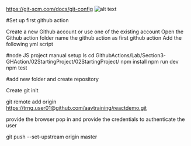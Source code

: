 https://git-scm.com/docs/git-config
![alt text](https://github.com/aavtraining/Jenkins-Azure-GitHubActions-AzureDevOps-DevSecOps/blob/main/GithubActions/gitusername.png)

#Set up first github action

Create a new Github account or use one of the existing account
Open the Github action folder
name the github action as first github action
Add the following yml script 

#node JS project manual setup
ls
cd GithubActions/Lab/Section3-GHAction/02StartingProject/02StartingProject/
npm install
npm run dev
npm test


#add new folder and create repository 

Create git init


git remote add origin https://trng.user01@github.com/aavtraining/reactdemo.git

provide the browser pop in and provide the credentials to authenticate the user

git push --set-upstream origin master







